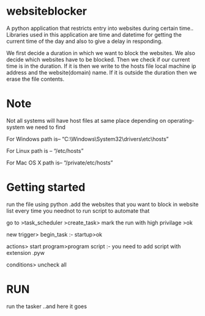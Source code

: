 # websiteblocker
A python application that restricts entry into websites during  certain time..
Libraries used in this application are time and datetime for getting the current time of the day and also to give a delay in responding.

We first decide a duration in which we want to block the websites. We also decide which websites have to be blocked. Then we check if our current time is in the duration. If it is then we write to the hosts file local machine ip address and the website(domain) name. If it is outside the duration then we erase the file contents.
# Note
Not all systems will have host files at same place depending on operating-system we need to find 

For  Windows path is– “C:\Windows\System32\drivers\etc\hosts”

For Linux path is – “/etc/hosts”

For Mac OS X path is– “/private/etc/hosts”

# Getting started
run the file using python .add the websites that you want to block in website list 
every time you neednot to run script to automate that

go to >task_scheduler >create_task> mark the run with high privilage >ok


new trigger> begin_task :- startup>ok


actions> start program>program script :- you need to add script with extension .pyw



conditions> uncheck all


# RUN
run the tasker ..and here it goes

